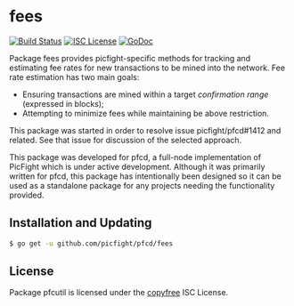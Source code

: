 fees
=======


[![Build Status](http://img.shields.io/travis/picfight/pfcd.svg)](https://travis-ci.org/picfight/pfcd)
[![ISC License](http://img.shields.io/badge/license-ISC-blue.svg)](http://copyfree.org)
[![GoDoc](http://img.shields.io/badge/godoc-reference-blue.svg)](http://godoc.org/github.com/picfight/pfcd/fees)

Package fees provides picfight-specific methods for tracking and estimating fee
rates for new transactions to be mined into the network. Fee rate estimation has
two main goals:

- Ensuring transactions are mined within a target _confirmation range_
  (expressed in blocks);
- Attempting to minimize fees while maintaining be above restriction.

This package was started in order to resolve issue picfight/pfcd#1412 and related.
See that issue for discussion of the selected approach.

This package was developed for pfcd, a full-node implementation of PicFight which
is under active development.  Although it was primarily written for
pfcd, this package has intentionally been designed so it can be used as a
standalone package for any projects needing the functionality provided.

## Installation and Updating

```bash
$ go get -u github.com/picfight/pfcd/fees
```

## License

Package pfcutil is licensed under the [copyfree](http://copyfree.org) ISC
License.
